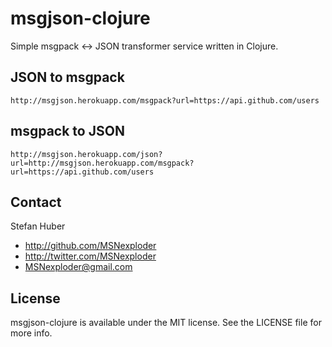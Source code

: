# msgjson-clojure

Simple msgpack <-> JSON transformer service written in Clojure.

## JSON to msgpack

```
http://msgjson.herokuapp.com/msgpack?url=https://api.github.com/users
```

## msgpack to JSON

```
http://msgjson.herokuapp.com/json?url=http://msgjson.herokuapp.com/msgpack?url=https://api.github.com/users
```

## Contact

Stefan Huber

- http://github.com/MSNexploder
- http://twitter.com/MSNexploder
- MSNexploder@gmail.com

## License

msgjson-clojure is available under the MIT license. See the LICENSE file for more info.
